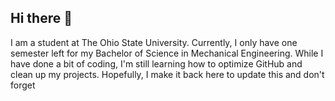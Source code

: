 ## Hi there 👋
I am a student at The Ohio State University.
Currently, I only have one semester left for my Bachelor of Science in Mechanical Engineering.
While I have done a bit of coding, I'm still learning how to optimize GitHub and clean up my projects.
Hopefully, I make it back here to update this and don't forget
<!--
**Goecke21/Goecke21** is a ✨ _special_ ✨ repository because its `README.md` (this file) appears on your GitHub profile.

Here are some ideas to get you started:

- 🔭 I’m currently working on ...
- 🌱 I’m currently learning ...
- 👯 I’m looking to collaborate on ...
- 🤔 I’m looking for help with ...
- 💬 Ask me about ...
- 📫 How to reach me: ...
- 😄 Pronouns: ...
- ⚡ Fun fact: ...
-->
